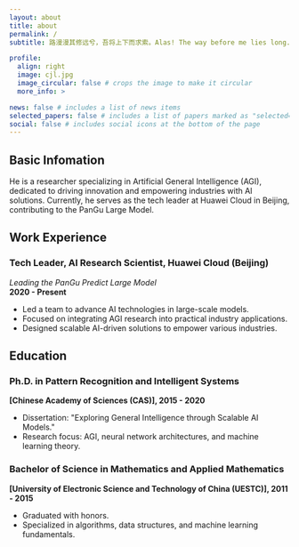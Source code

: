 ```yaml
---
layout: about
title: about
permalink: /
subtitle: 路漫漫其修远兮，吾将上下而求索。Alas! The way before me lies long. Still, I'll seek my dream high and low.

profile:
  align: right
  image: cjl.jpg
  image_circular: false # crops the image to make it circular
  more_info: >

news: false # includes a list of news items
selected_papers: false # includes a list of papers marked as "selected={true}"
social: false # includes social icons at the bottom of the page
---
```

## Basic Infomation
He is a researcher specializing in Artificial General Intelligence (AGI), dedicated to driving innovation and empowering industries with AI solutions. Currently, he serves as the tech leader at Huawei Cloud in Beijing, contributing to the PanGu Large Model.

## Work Experience
### Tech Leader, AI Research Scientist, Huawei Cloud (Beijing)  
*Leading the PanGu Predict Large Model*  
**2020 - Present**  
- Led a team to advance AI technologies in large-scale models.  
- Focused on integrating AGI research into practical industry applications.  
- Designed scalable AI-driven solutions to empower various industries.  

## Education
### Ph.D. in Pattern Recognition and Intelligent Systems  
**[Chinese Academy of Sciences (CAS)], 2015 - 2020**  
- Dissertation: "Exploring General Intelligence through Scalable AI Models."  
- Research focus: AGI, neural network architectures, and machine learning theory.  

### Bachelor of Science in Mathematics and Applied Mathematics  
**[University of Electronic Science and Technology of China (UESTC)], 2011 - 2015**  
- Graduated with honors.  
- Specialized in algorithms, data structures, and machine learning fundamentals. 

